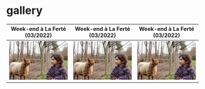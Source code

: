 # gallery

| Week-end à La Ferté (03/2022)  | Week-end à La Ferté (03/2022) | Week-end à La Ferté (03/2022) |
| ------------- | ------------- | ------------- |
| [<img src="/docs/assets/2022.03-we-la-ferte.jpg" width="200">](http://google.com.au/)  | <img src="/docs/assets/2022.03-we-la-ferte.jpg" alt="drawing" width="200"/>  | <img src="/docs/assets/2022.03-we-la-ferte.jpg" alt="drawing" width="200"/>  |
